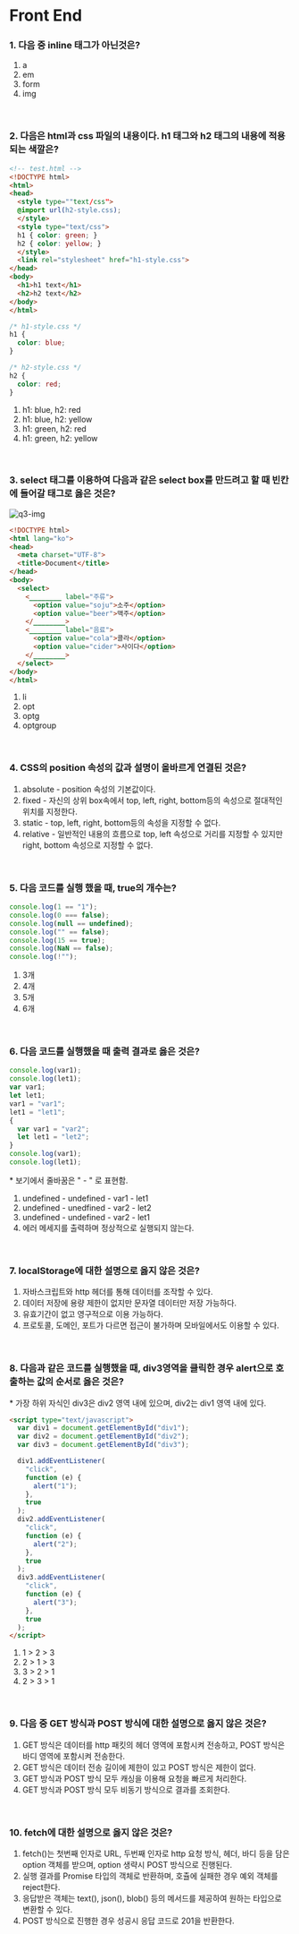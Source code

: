 # Front End

### <b>1</b>. 다음 중 inline 태그가 아닌것은?

1. a
2. em
3. form
4. img

<br>

### <b>2</b>. 다음은 html과 css 파일의 내용이다. h1 태그와 h2 태그의 내용에 적용되는 색깔은?

```html
<!-- test.html -->
<!DOCTYPE html>
<html>
<head>
  <style type=""text/css">
  @import url(h2-style.css);
  </style>
  <style type="text/css">
  h1 { color: green; }
  h2 { color: yellow; }
  </style>
  <link rel="stylesheet" href="h1-style.css">
</head>
<body>
  <h1>h1 text</h1>
  <h2>h2 text</h2>
</body>
</html>
```

```css
/* h1-style.css */
h1 {
  color: blue;
}
```

```css
/* h2-style.css */
h2 {
  color: red;
}
```

1. h1: blue, h2: red
2. h1: blue, h2: yellow
3. h1: green, h2: red
4. h1: green, h2: yellow

<br>

### <b>3</b>. select 태그를 이용하여 다음과 같은 select box를 만드려고 할 때 빈칸에 들어갈 태그로 옳은 것은?

![q3-img](https://user-images.githubusercontent.com/68081743/226174266-5274d169-4809-4d9c-84e8-c9452736c8a8.JPG)

```html
<!DOCTYPE html>
<html lang="ko">
<head>
  <meta charset="UTF-8">
  <title>Document</title>
</head>
<body>
  <select>
    <________ label="주류">
      <option value="soju">소주</option>
      <option value="beer">맥주</option>
    </________>
    <________ label="음료">
      <option value="cola">콜라</option>
      <option value="cider">사이다</option>
    </________>
  </select>
</body>
</html>
```

1. li
2. opt
3. optg
4. optgroup

<br>

### <b>4</b>. CSS의 position 속성의 값과 설명이 올바르게 연결된 것은?

1. absolute - position 속성의 기본값이다.
2. fixed - 자신의 상위 box속에서 top, left, right, bottom등의 속성으로 절대적인 위치를 지정한다.
3. static - top, left, right, bottom등의 속성을 지정할 수 없다.
4. relative - 일반적인 내용의 흐름으로 top, left 속성으로 거리를 지정할 수 있지만 right, bottom 속성으로 지정할 수 없다.

<br>

### <b>5</b>. 다음 코드를 실행 했을 때, true의 개수는?

```javascript
console.log(1 == "1");
console.log(0 === false);
console.log(null == undefined);
console.log("" == false);
console.log(15 == true);
console.log(NaN == false);
console.log(!"");
```

1. 3개
2. 4개
3. 5개
4. 6개

<br>

### <b>6</b>. 다음 코드를 실행했을 때 출력 결과로 옳은 것은?

```javascript
console.log(var1);
console.log(let1);
var var1;
let let1;
var1 = "var1";
let1 = "let1";
{
  var var1 = "var2";
  let let1 = "let2";
}
console.log(var1);
console.log(let1);
```

\* 보기에서 줄바꿈은 " - " 로 표현함.

1. undefined - undefined - var1 - let1
2. undefined - unedfined - var2 - let2
3. undefined - undefined - var2 - let1
4. 에러 메세지를 출력하며 정상적으로 실행되지 않는다.

<br>

### <b>7</b>. localStorage에 대한 설명으로 옳지 않은 것은?

1. 자바스크립트와 http 헤더를 통해 데이터를 조작할 수 있다.
2. 데이터 저장에 용량 제한이 없지만 문자열 데이터만 저장 가능하다.
3. 유효기간이 없고 영구적으로 이용 가능하다.
4. 프로토콜, 도메인, 포트가 다르면 접근이 불가하며 모바일에서도 이용할 수 있다.

<br>

### <b>8</b>. 다음과 같은 코드를 실행했을 때, div3영역을 클릭한 경우 alert으로 호출하는 값의 순서로 옳은 것은?

\* 가장 하위 자식인 div3은 div2 영역 내에 있으며, div2는 div1 영역 내에 있다.

```html
<script type="text/javascript">
  var div1 = document.getElementById("div1");
  var div2 = document.getElementById("div2");
  var div3 = document.getElementById("div3");

  div1.addEventListener(
    "click",
    function (e) {
      alert("1");
    },
    true
  );
  div2.addEventListener(
    "click",
    function (e) {
      alert("2");
    },
    true
  );
  div3.addEventListener(
    "click",
    function (e) {
      alert("3");
    },
    true
  );
</script>
```

1. 1 > 2 > 3
2. 2 > 1 > 3
3. 3 > 2 > 1
4. 2 > 3 > 1

<br>

### <b>9</b>. 다음 중 GET 방식과 POST 방식에 대한 설명으로 옳지 않은 것은?

1. GET 방식은 데이터를 http 패킷의 헤더 영역에 포함시켜 전송하고, POST 방식은 바디 영역에 포함시켜 전송한다.
2. GET 방식은 데이터 전송 길이에 제한이 있고 POST 방식은 제한이 없다.
3. GET 방식과 POST 방식 모두 캐싱을 이용해 요청을 빠르게 처리한다.
4. GET 방식과 POST 방식 모두 비동기 방식으로 결과를 조회한다.

<br>

### <b>10</b>. fetch에 대한 설명으로 옳지 않은 것은?

1. fetch()는 첫번째 인자로 URL, 두번째 인자로 http 요청 방식, 헤더, 바디 등을 담은 option 객체를 받으며, option 생략시 POST 방식으로 진행된다.
2. 실행 결과를 Promise 타입의 객체로 반환하며, 호츌에 실패한 경우 예외 객체를 reject한다.
3. 응답받은 객체는 text(), json(), blob() 등의 메서드를 제공하여 원하는 타입으로 변환할 수 있다.
4. POST 방식으로 진행한 경우 성공시 응답 코드로 201을 반환한다.

<br>
